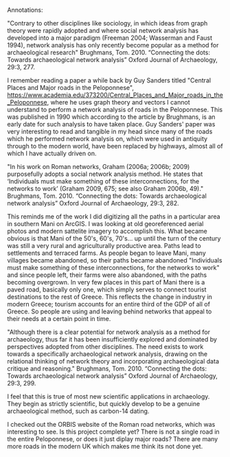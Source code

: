 Annotations:

"Contrary to other disciplines like sociology, in which ideas from graph theory were
rapidly adopted and where social network analysis has developed into a major paradigm
(Freeman 2004; Wasserman and Faust 1994), network analysis has only recently become popular
as a method for archaeological research" Brughmans, Tom. 2010. “Connecting the dots: Towards archaeological network analysis” Oxford Journal of Archaeology, 29:3, 277.

I remember reading a paper a while back by Guy Sanders titled "Central Places and Major roads in the Peloponnese", https://www.academia.edu/373200/Central_Places_and_Major_roads_in_the_Peloponnese, where he uses graph theory and vectors I cannot understand to perform a network analysis of roads in the Peloponnese. This was published in 1990 which according to the article by Brughmans, is an early date for such analysis to have taken place. Guy Sanders' paper was very interesting to read and tangible in my head since many of the roads which he performed network analysis on, which were used in antiquity through to the modern world, have been replaced by highways, almost all of which I have actually driven on.

"In his work on Roman networks, Graham (2006a; 2006b; 2009) purposefully adopts
a social network analysis method. He states that ‘Individuals must make something of these
interconnections, for the networks to work’ (Graham 2009, 675; see also Graham 2006b, 49)." Brughmans, Tom. 2010. “Connecting the dots: Towards archaeological network analysis” Oxford Journal of Archaeology, 29:3, 282.

This reminds me of the work I did digitizing all the paths in a particular area in southern Mani on ArcGIS. I was looking at old georeferenced aerial photos and modern sattelite imagery to accomplish this. What became obvious is that Mani of the 50's, 60's, 70's... up until the turn of the century was still a very rural and agriculturally productive area. Paths lead to settlements and terraced farms. As people began to leave Mani, many villages became abandoned, so their paths became abandoned "Individuals must make something of these interconnections, for the networks to work" and since people left, their farms were also abandoned, with the paths becoming overgrown. In very few places in this part of Mani there is a paved road, basically only one, which simply serves to connect tourist destinations to the rest of Greece. This reflects the change in industry in modern Greece; tourism accounts for an entire third of the GDP of all of Greece. So people are using and leaving behind networks that appeal to their needs at a certain point in time.

"Although there is a clear potential for network analysis as a method for archaeology,
thus far it has been insufficiently explored and dominated by perspectives adopted from other
disciplines. The need exists to work towards a specifically archaeological network analysis,
drawing on the relational thinking of network theory and incorporating archaeological data
critique and reasoning." Brughmans, Tom. 2010. “Connecting the dots: Towards archaeological network analysis” Oxford Journal of Archaeology, 29:3, 299.

I feel that this is true of most new scientific applications in archaeology. They begin as strictly scientific, but quickly develop to be a genuine archaeological method, such as carbon-14 dating.

I checked out the ORBIS website of the Roman road networks, which was interesting to see. Is this project complete yet? There is not a single road in the entire Peloponnese, or does it just diplay major roads? There are many more roads in the modern UK which makes me think its not done yet.


